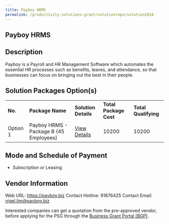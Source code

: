 ```yaml
---
title: Payboy HRMS
permalink: /productivity-solutions-grant/solutionrepo/solution2816
---
```


## Payboy HRMS

## Description

Payboy is a Payroll and HR Management Software which automates the essential HR processes such as benefits, leaves, and attendance, so that businesses can focus on bringing out the best in their people.

## Solution Packages Option(s)

<table>
<tr>
<td><b>No.</b></td>
<td><b>Package Name</b></td>
<td><b>Solution Details</b></td>
<td><b>Total Package Cost</b></td>
<td><b>Total Qualifying</b></td>
</tr>
<tr>
<td>Option 1</td>
<td>Payboy HRMS - Package B (45 Employees)</td>
<td><a href='https://www.gobusiness.gov.sg/images/psg/Payboy_HRMS_20210492_Desensitised_Annex_3_Part_2.pdf'>View Details</a></td>
<td>10200</td>
<td>10200</td>
</tr>
</table>

## Mode and Schedule of Payment

 - Subscription or Leasing

## Vendor Information

 Web URL: https://payboy.biz 
Contact Hotline: 91876425 
Contact Email: nigel.lim@payboy.biz 


Interested companies can get a quotation from the pre-approved vendor, before applying for the PSG through the <a href='https://www.businessgrants.gov.sg/'>Business Grant Portal (BGP)</a>.

<script src="/jquery/resize-tables.js"></script>
